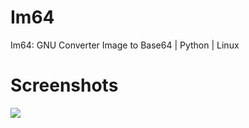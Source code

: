 # Im64
Im64: GNU Converter Image to Base64 | Python | Linux

# Screenshots
![](https://3.bp.blogspot.com/-FYWD1I9MStE/WNAIhcnt0vI/AAAAAAAACus/KjOriYeKElAu24TIFkdZpPMtJudLQNcRQCLcB/s1600/Im64.png)

